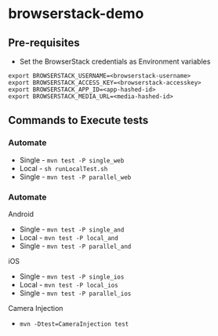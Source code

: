 # browserstack-demo

## Pre-requisites
* Set the BrowserStack credentials as Environment variables
```
export BROWSERSTACK_USERNAME=<browserstack-username>
export BROWSERSTACK_ACCESS_KEY=<browserstack-accesskey>
export BROWSERSTACK_APP_ID=<app-hashed-id>
export BROWSERSTACK_MEDIA_URL=<media-hashed-id>
```

## Commands to Execute tests

### Automate
* Single - `mvn test -P single_web`
* Local - `sh runLocalTest.sh`
* Single - `mvn test -P parallel_web`

### Automate

Android
* Single - `mvn test -P single_and`
* Local - `mvn test -P local_and`
* Single - `mvn test -P parallel_and`

iOS
* Single - `mvn test -P single_ios`
* Local - `mvn test -P local_ios`
* Single - `mvn test -P parallel_ios`

Camera Injection
* `mvn -Dtest=CameraInjection test`




